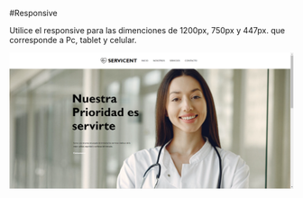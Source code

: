 #Responsive

Utilice el responsive para las dimenciones de 1200px, 750px y 447px. que corresponde a Pc, tablet y celular.

![alt text](Captura.PNG)